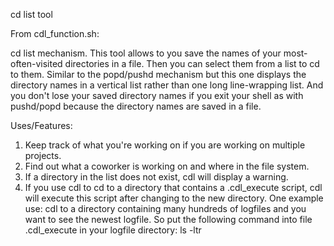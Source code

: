 
cd list tool

From cdl_function.sh:

cd list mechanism.  This tool allows to you save the names of your most-often-visited
directories in a file.  Then you can select them from a list to cd to them.
Similar to the popd/pushd mechanism but this one displays the directory names in a vertical
list rather than one long line-wrapping list.  And you don't lose your saved directory names
if you exit your shell as with pushd/popd because the directory names are saved in a file.

Uses/Features:

1. Keep track of what you're working on if you are working on multiple projects.
2. Find out what a coworker is working on and where in the file system.
3. If a directory in the list does not exist, cdl will display a warning.
4. If you use cdl to cd to a directory that contains a .cdl_execute script, cdl will execute this script after changing to the new directory.  One example use:  cdl to a directory containing many hundreds of logfiles and you want to see the newest logfile.  So put the following command into file .cdl_execute in your logfile directory:   ls -ltr

